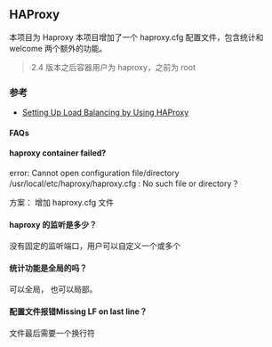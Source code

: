 ## HAProxy

本项目为 Haproxy 本项目增加了一个 haproxy.cfg 配置文件，包含统计和welcome 两个额外的功能。  

> 2.4 版本之后容器用户为 haproxy，之前为 root

### 参考

* [Setting Up Load Balancing by Using HAProxy](https://docs.oracle.com/en/operating-systems/oracle-linux/8/balancing/haproxy-config.html#haproxy-config-roundrobin)

#### FAQs

#### haproxy container failed?

error: Cannot open configuration file/directory /usr/local/etc/haproxy/haproxy.cfg : No such file or directory？

方案： 增加 haproxy.cfg 文件


#### haproxy 的监听是多少？

没有固定的监听端口，用户可以自定义一个或多个

#### 统计功能是全局的吗？

可以全局， 也可以局部。

#### 配置文件报错Missing LF on last line？

文件最后需要一个换行符
